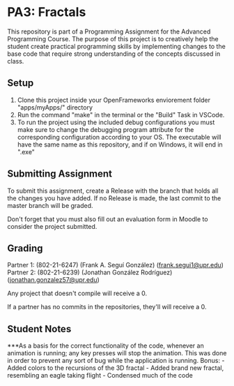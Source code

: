 # PA3: Fractals
This repository is part of a Programming Assignment for the Advanced Programming Course. 
The purpose of this project is to creatively help the student create practical programming skills by implementing changes to the base code that require strong understanding of the concepts discussed in class.

## Setup
1. Clone this project inside your OpenFrameworks enviorement folder "apps/myApps/" directory
2. Run the command "make" in the terminal or the "Build" Task in VSCode.
3. To run the project using the included debug configurations you must make sure to change the debugging program attribute for the corresponding configuration according to your OS. The executable will have the same name as this repository, and if on Windows, it 
will end in ".exe"

## Submitting Assignment
To submit this assignment, create a Release with the branch that holds all the changes you have added. If no Release is made, the last commit to the master branch will be graded.

Don't forget that you must also fill out an evaluation form in Moodle to consider the project submitted.

## Grading

Partner 1: (802-21-6247) (Frank A. Seguí González) (frank.segui1@upr.edu)
Partner 2: (802-21-6239) (Jonathan González Rodríguez) (jonathan.gonzalez57@upr.edu)

Any project that doesn't compile will receive a 0.

If a partner has no commits in the repositories, they'll will receive a 0.

## Student Notes
   ***As a basis for the correct functionality of the code, whenever an animation is running; any key presses will stop the animation.
        This was done in order to prevent any sort of bug while the application is running.
Bonus:
     - Added colors to the recursions of the 3D fractal
     - Added brand new fractal, resembling an eagle taking flight
     - Condensed much of the code